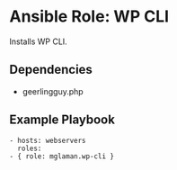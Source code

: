 # Ansible Role: WP CLI

Installs WP CLI.

## Dependencies

  - geerlingguy.php

## Example Playbook

    - hosts: webservers
      roles:
    - { role: mglaman.wp-cli }
